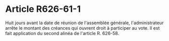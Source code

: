 # Article R626-61-1

Huit jours avant la date de réunion de l'assemblée générale, l'administrateur arrête le montant des créances qui ouvrent droit à participer au vote. Il est fait application du second alinéa de l'article R. 626-58.
